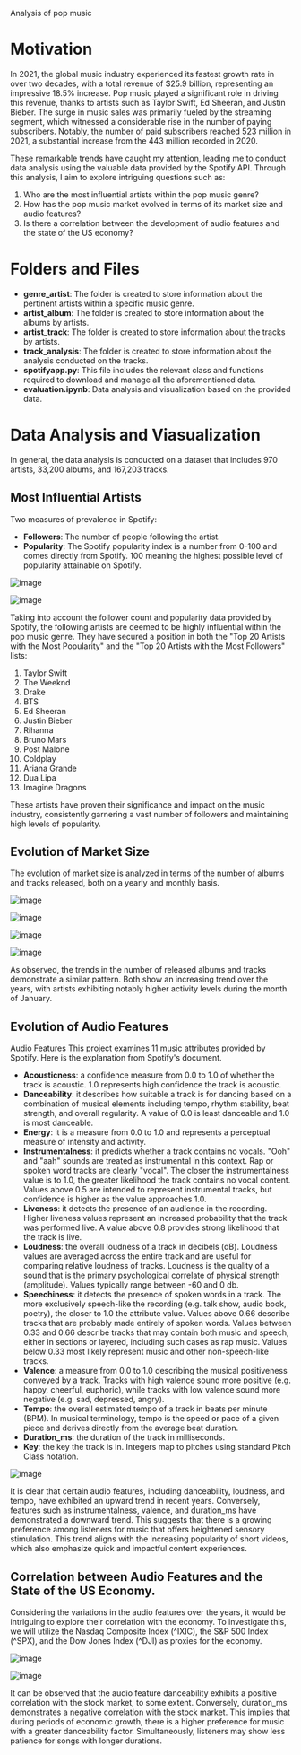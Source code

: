 Analysis of pop music

# Motivation
In 2021, the global music industry experienced its fastest growth rate in over two decades, with a total revenue of $25.9 billion, representing an impressive 18.5% increase. Pop music played a significant role in driving this revenue, thanks to artists such as Taylor Swift, Ed Sheeran, and Justin Bieber. The surge in music sales was primarily fueled by the streaming segment, which witnessed a considerable rise in the number of paying subscribers. Notably, the number of paid subscribers reached 523 million in 2021, a substantial increase from the 443 million recorded in 2020.<br />

These remarkable trends have caught my attention, leading me to conduct data analysis using the valuable data provided by the Spotify API. Through this analysis, I aim to explore intriguing questions such as:<br />

1. Who are the most influential artists within the pop music genre?<br />
2. How has the pop music market evolved in terms of its market size and audio features?<br />
3. Is there a correlation between the development of audio features and the state of the US economy?<br />

# Folders and Files
* **genre_artist**: The folder is created to store information about the pertinent artists within a specific music genre.
* **artist_album**: The folder is created to store information about the albums by artists.
* **artist_track**: The folder is created to store information about the tracks by artists.
* **track_analysis**: The folder is created to store information about the analysis conducted on the tracks.
* **spotifyapp.py**: This file includes the relevant class and functions required to download and manage all the aforementioned data.
* **evaluation.ipynb**: Data analysis and visualization based on the provided data.

# Data Analysis and Viasualization
In general, the data analysis is conducted on a dataset that includes 970 artists, 33,200 albums, and 167,203 tracks.
## Most Influential Artists

Two measures of prevalence in Spotify:

* **Followers**: The number of people following the artist.
* **Popularity**: The Spotify popularity index is a number from 0-100 and comes directly from Spotify. 100 meaning the highest possible level of popularity attainable on Spotify.

![image](https://github.com/jjjjjooooo/music-analyzer/assets/50882720/3e9642cf-62c7-494a-b494-325c06185861)

![image](https://github.com/jjjjjooooo/music-analyzer/assets/50882720/f62e20c5-4a18-4385-868f-300e7a95f05c)

Taking into account the follower count and popularity data provided by Spotify, the following artists are deemed to be highly influential within the pop music genre. They have secured a position in both the "Top 20 Artists with the Most Popularity" and the "Top 20 Artists with the Most Followers" lists:

1. Taylor Swift
2. The Weeknd
3. Drake
4. BTS
5. Ed Sheeran
6. Justin Bieber
7. Rihanna
8. Bruno Mars
9. Post Malone
10. Coldplay
11. Ariana Grande
12. Dua Lipa
13. Imagine Dragons

These artists have proven their significance and impact on the music industry, consistently garnering a vast number of followers and maintaining high levels of popularity.

## Evolution of Market Size
The evolution of market size is analyzed in terms of the number of albums and tracks released, both on a yearly and monthly basis.

![image](https://github.com/jjjjjooooo/music-analyzer/assets/50882720/7828494f-0c91-42eb-b719-41a8a6bb388d)

![image](https://github.com/jjjjjooooo/music-analyzer/assets/50882720/c52b7850-1435-4f2a-bb8d-b7fc42a7ca5d)

![image](https://github.com/jjjjjooooo/music-analyzer/assets/50882720/d573c289-5505-4326-a3ce-1e720cc466a0)

![image](https://github.com/jjjjjooooo/music-analyzer/assets/50882720/d6577120-6841-4894-b5c3-fcae06f7c9f6)

As observed, the trends in the number of released albums and tracks demonstrate a similar pattern. Both show an increasing trend over the years, with artists exhibiting notably higher activity levels during the month of January.

## Evolution of Audio Features

Audio Features
This project examines 11 music attributes provided by Spotify. Here is the explanation from Spotify's document.

* **Acousticness**: a confidence measure from 0.0 to 1.0 of whether the track is acoustic. 1.0 represents high confidence the track is acoustic.
* **Danceability**: it describes how suitable a track is for dancing based on a combination of musical elements including tempo, rhythm stability, beat strength, and overall regularity. A value of 0.0 is least danceable and 1.0 is most danceable.
* **Energy**: it is a measure from 0.0 to 1.0 and represents a perceptual measure of intensity and activity.
* **Instrumentalness**: it predicts whether a track contains no vocals. "Ooh" and "aah" sounds are treated as instrumental in this context. Rap or spoken word tracks are clearly "vocal". The closer the instrumentalness value is to 1.0, the greater likelihood the track contains no vocal content. Values above 0.5 are intended to represent instrumental tracks, but confidence is higher as the value approaches 1.0.
* **Liveness**: it detects the presence of an audience in the recording. Higher liveness values represent an increased probability that the track was performed live. A value above 0.8 provides strong likelihood that the track is live.
* **Loudness**: the overall loudness of a track in decibels (dB). Loudness values are averaged across the entire track and are useful for comparing relative loudness of tracks. Loudness is the quality of a sound that is the primary psychological correlate of physical strength (amplitude). Values typically range between -60 and 0 db.
* **Speechiness**: it detects the presence of spoken words in a track. The more exclusively speech-like the recording (e.g. talk show, audio book, poetry), the closer to 1.0 the attribute value. Values above 0.66 describe tracks that are probably made entirely of spoken words. Values between 0.33 and 0.66 describe tracks that may contain both music and speech, either in sections or layered, including such cases as rap music. Values below 0.33 most likely represent music and other non-speech-like tracks.
* **Valence**: a measure from 0.0 to 1.0 describing the musical positiveness conveyed by a track. Tracks with high valence sound more positive (e.g. happy, cheerful, euphoric), while tracks with low valence sound more negative (e.g. sad, depressed, angry).
* **Tempo**: the overall estimated tempo of a track in beats per minute (BPM). In musical terminology, tempo is the speed or pace of a given piece and derives directly from the average beat duration.
* **Duration_ms**: the duration of the track in milliseconds.
* **Key**: the key the track is in. Integers map to pitches using standard Pitch Class notation.

![image](https://github.com/jjjjjooooo/music-analyzer/assets/50882720/135afeaa-2003-4026-a983-5b596b8a03aa)

It is clear that certain audio features, including danceability, loudness, and tempo, have exhibited an upward trend in recent years. Conversely, features such as instrumentalness, valence, and duration_ms have demonstrated a downward trend. This suggests that there is a growing preference among listeners for music that offers heightened sensory stimulation. This trend aligns with the increasing popularity of short videos, which also emphasize quick and impactful content experiences.

## Correlation between Audio Features and the State of the US Economy.
Considering the variations in the audio features over the years, it would be intriguing to explore their correlation with the economy. To investigate this, we will utilize the Nasdaq Composite Index (^IXIC), the S&P 500 Index (^SPX), and the Dow Jones Index (^DJI) as proxies for the economy.

![image](https://github.com/jjjjjooooo/music-analyzer/assets/50882720/c04a4b25-65c5-4e63-a967-2a0608e433c8)


![image](https://github.com/jjjjjooooo/music-analyzer/assets/50882720/2a985935-aba3-4e36-8629-0bc5e3aa6ad4)

It can be observed that the audio feature danceability exhibits a positive correlation with the stock market, to some extent. Conversely, duration_ms demonstrates a negative correlation with the stock market. This implies that during periods of economic growth, there is a higher preference for music with a greater danceability factor. Simultaneously, listeners may show less patience for songs with longer durations.








